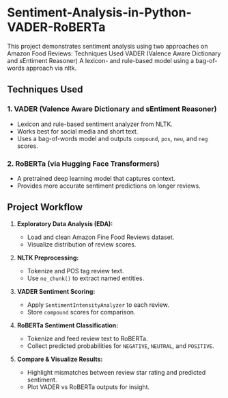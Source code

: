 # Sentiment-Analysis-in-Python-VADER-RoBERTa
This project demonstrates sentiment analysis using two approaches on Amazon Food Reviews: Techniques Used VADER (Valence Aware Dictionary and sEntiment Reasoner) A lexicon- and rule-based model using a bag-of-words approach via nltk.  

## Techniques Used

### 1. VADER (Valence Aware Dictionary and sEntiment Reasoner)
- Lexicon and rule-based sentiment analyzer from NLTK.
- Works best for social media and short text.
- Uses a bag-of-words model and outputs `compound`, `pos`, `neu`, and `neg` scores.

### 2. RoBERTa (via Hugging Face Transformers)
- A pretrained deep learning model that captures context.
- Provides more accurate sentiment predictions on longer reviews.

## Project Workflow

1. **Exploratory Data Analysis (EDA):**
   - Load and clean Amazon Fine Food Reviews dataset.
   - Visualize distribution of review scores.

2. **NLTK Preprocessing:**
   - Tokenize and POS tag review text.
   - Use `ne_chunk()` to extract named entities.

3. **VADER Sentiment Scoring:**
   - Apply `SentimentIntensityAnalyzer` to each review.
   - Store `compound` scores for comparison.

4. **RoBERTa Sentiment Classification:**
   - Tokenize and feed review text to RoBERTa.
   - Collect predicted probabilities for `NEGATIVE`, `NEUTRAL`, and `POSITIVE`.

5. **Compare & Visualize Results:**
   - Highlight mismatches between review star rating and predicted sentiment.
   - Plot VADER vs RoBERTa outputs for insight.
